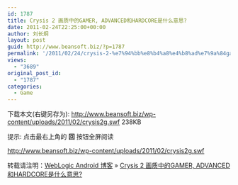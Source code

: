 ```yaml
---
id: 1787
title: Crysis 2 画质中的GAMER, ADVANCED和HARDCORE是什么意思?
date: 2011-02-24T22:25:00+00:00
author: 刘长炯
layout: post
guid: http://www.beansoft.biz/?p=1787
permalink: '/2011/02/24/crysis-2-%e7%94%bb%e8%b4%a8%e4%b8%ad%e7%9a%84gamer-advanced%e5%92%8chardcore%e6%98%af%e4%bb%80%e4%b9%88%e6%84%8f%e6%80%9d/'
views:
  - "3689"
original_post_id:
  - "1787"
categories:
  - Game
---
```

下载本文(右键另存为): <a href="http://www.beansoft.biz/wp-content/uploads/2011/02/crysis2g.swf" target="_blank">http://www.beansoft.biz/wp-content/uploads/2011/02/crysis2g.swf</a> 238KB

提示: 点击最右上角的 **回** 按钮全屏阅读 

<http://www.beansoft.biz/wp-content/uploads/2011/02/crysis2g.swf>

转载请注明：[WebLogic Android 博客](http://www.beansoft.biz) &raquo; [Crysis 2 画质中的GAMER, ADVANCED和HARDCORE是什么意思?](http://www.beansoft.biz/2011/02/24/crysis-2-%e7%94%bb%e8%b4%a8%e4%b8%ad%e7%9a%84gamer-advanced%e5%92%8chardcore%e6%98%af%e4%bb%80%e4%b9%88%e6%84%8f%e6%80%9d/)